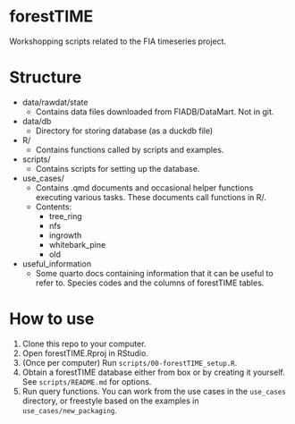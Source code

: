 # forestTIME 

Workshopping scripts related to the FIA timeseries project.

# Structure

- data/rawdat/state
  - Contains data files downloaded from FIADB/DataMart. Not in git.
- data/db
  - Directory for storing database (as a duckdb file)
- R/
  - Contains functions called by scripts and examples.
- scripts/
  - Contains scripts for setting up the database.
- use_cases/
  - Contains .qmd documents and occasional helper functions executing various tasks. These documents call functions in R/.
  - Contents:
    - tree_ring
    - nfs
    - ingrowth
    - whitebark_pine
    - old
- useful_information
  - Some quarto docs containing information that it can be useful to refer to. Species codes and the columns of forestTIME tables.
    
# How to use

1. Clone this repo to your computer.
1. Open forestTIME.Rproj in RStudio.
1. (Once per computer) Run `scripts/00-forestTIME_setup.R`.
1. Obtain a forestTIME database either from box or by creating it yourself. See `scripts/README.md` for options.
1. Run query functions. You can work from the use cases in the `use_cases` directory, or freestyle based on the examples in `use_cases/new_packaging`. 
